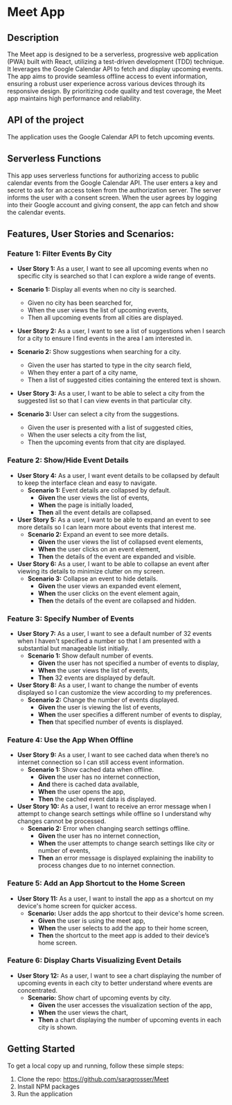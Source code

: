 # Meet App

## Description

The Meet app is designed to be a serverless, progressive web application (PWA) built with React, utilizing a test-driven development (TDD) technique. It leverages the Google Calendar API to fetch and display upcoming events. The app aims to provide seamless offline access to event information, ensuring a robust user experience across various devices through its responsive design. By prioritizing code quality and test coverage, the Meet app maintains high performance and reliability.

## API of the project

The application uses the Google Calendar API to fetch upcoming events.

## Serverless Functions

This app uses serverless functions for authorizing access to public calendar events from the Google Calendar API. The user enters a key and secret to ask for an access token from the authorization server. The server informs the user with a consent screen. When the user agrees by logging into their Google account and giving consent, the app can fetch and show the calendar events.

## Features, User Stories and Scenarios:

### Feature 1: Filter Events By City

- **User Story 1:** As a user, I want to see all upcoming events when no specific city is searched so that I can explore a wide range of events.
- **Scenario 1:** Display all events when no city is searched.

  - Given no city has been searched for,
  - When the user views the list of upcoming events,
  - Then all upcoming events from all cities are displayed.

- **User Story 2:** As a user, I want to see a list of suggestions when I search for a city to ensure I find events in the area I am interested in.
- **Scenario 2:** Show suggestions when searching for a city.

  - Given the user has started to type in the city search field,
  - When they enter a part of a city name,
  - Then a list of suggested cities containing the entered text is shown.

- **User Story 3:** As a user, I want to be able to select a city from the suggested list so that I can view events in that particular city.
- **Scenario 3:** User can select a city from the suggestions.
  - Given the user is presented with a list of suggested cities,
  - When the user selects a city from the list,
  - Then the upcoming events from that city are displayed.

### Feature 2: Show/Hide Event Details

- **User Story 4:** As a user, I want event details to be collapsed by default to keep the interface clean and easy to navigate.
  - **Scenario 1:** Event details are collapsed by default.
    - **Given** the user views the list of events,
    - **When** the page is initially loaded,
    - **Then** all the event details are collapsed.
- **User Story 5:** As a user, I want to be able to expand an event to see more details so I can learn more about events that interest me.
  - **Scenario 2:** Expand an event to see more details.
    - **Given** the user views the list of collapsed event elements,
    - **When** the user clicks on an event element,
    - **Then** the details of the event are expanded and visible.
- **User Story 6:** As a user, I want to be able to collapse an event after viewing its details to minimize clutter on my screen.
  - **Scenario 3:** Collapse an event to hide details.
    - **Given** the user views an expanded event element,
    - **When** the user clicks on the event element again,
    - **Then** the details of the event are collapsed and hidden.

### Feature 3: Specify Number of Events

- **User Story 7:** As a user, I want to see a default number of 32 events when I haven't specified a number so that I am presented with a substantial but manageable list initially.
  - **Scenario 1:** Show default number of events.
    - **Given** the user has not specified a number of events to display,
    - **When** the user views the list of events,
    - **Then** 32 events are displayed by default.
- **User Story 8:** As a user, I want to change the number of events displayed so I can customize the view according to my preferences.
  - **Scenario 2:** Change the number of events displayed.
    - **Given** the user is viewing the list of events,
    - **When** the user specifies a different number of events to display,
    - **Then** that specified number of events is displayed.

### Feature 4: Use the App When Offline

- **User Story 9:** As a user, I want to see cached data when there’s no internet connection so I can still access event information.
  - **Scenario 1:** Show cached data when offline.
    - **Given** the user has no internet connection,
    - **And** there is cached data available,
    - **When** the user opens the app,
    - **Then** the cached event data is displayed.
- **User Story 10:** As a user, I want to receive an error message when I attempt to change search settings while offline so I understand why changes cannot be processed.
  - **Scenario 2:** Error when changing search settings offline.
    - **Given** the user has no internet connection,
    - **When** the user attempts to change search settings like city or number of events,
    - **Then** an error message is displayed explaining the inability to process changes due to no internet connection.

### Feature 5: Add an App Shortcut to the Home Screen

- **User Story 11:** As a user, I want to install the app as a shortcut on my device's home screen for quicker access.
  - **Scenario:** User adds the app shortcut to their device's home screen.
    - **Given** the user is using the meet app,
    - **When** the user selects to add the app to their home screen,
    - **Then** the shortcut to the meet app is added to their device’s home screen.

### Feature 6: Display Charts Visualizing Event Details

- **User Story 12:** As a user, I want to see a chart displaying the number of upcoming events in each city to better understand where events are concentrated.
  - **Scenario:** Show chart of upcoming events by city.
    - **Given** the user accesses the visualization section of the app,
    - **When** the user views the chart,
    - **Then** a chart displaying the number of upcoming events in each city is shown.

## Getting Started

To get a local copy up and running, follow these simple steps:

1. Clone the repo: https://github.com/saragrosser/Meet
2. Install NPM packages
3. Run the application
